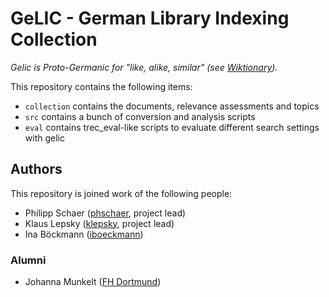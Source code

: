 # GeLIC - German Library Indexing Collection

*Gelic is Proto-Germanic for "like, alike, similar" (see [Wiktionary](https://en.wiktionary.org/wiki/gelic)).* 

This repository contains the following items:

- `collection` contains the documents, relevance assessments and topics
- `src` contains a bunch of conversion and analysis scripts
- `eval` contains trec_eval-like scripts to evaluate different search settings with gelic

## Authors

This repository is joined work of the following people:

- Philipp Schaer ([phschaer](https://github.com/phschaer), project lead)
- Klaus Lepsky ([klepsky](https://github.com/klepsky), project lead)
- Ina Böckmann ([iboeckmann](https://github.com/iboeckmann))

### Alumni

- Johanna Munkelt ([FH Dortmund](https://www.fh-dortmund.de/de/addresses/munkelt_johanna.php))
